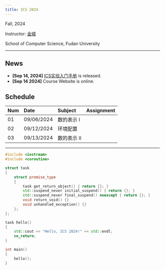 ```yaml
---
title: ICS 2024
---
```


Fall, 2024

Instructor: [金城](https://cjinfdu.github.io/)

School of Computer Science, Fudan University

---


## News

<!-- - **[Sep 19, 2024]** [Gitlab](Gitlab) is released. -->
- **[Sep 14, 2024]** [ICS实验入门手册](ICS实验入门手册) is released.
- **[Sep 14 2024]** Course Website is online.

## Schedule

| Num  | Date       | Subject                       | Assignment                                          |
| :--- | :--------- | :---------------------------- | :-------------------------------------------------- |
| 01   | 09/06/2024 | 数的表示 I                     |                                                     |
| 02   | 09/12/2024 | 环境配置                       |                                                     |
| 03   | 09/13/2024 | 数的表示 II                    |                                                     |
---

```cpp
#include <iostream>
#include <coroutine>

struct task
{
    struct promise_type
    {
        task get_return_object() { return {}; }
        std::suspend_never initial_suspend() { return {}; }
        std::suspend_never final_suspend() noexcept { return {}; }
        void return_void() {}
        void unhandled_exception() {}
    };
};

task hello()
{
    std::cout << "Hello, ICS 2024!" << std::endl;
    co_return;
}

int main()
{
    hello();
}
```

<!-- ```cpp
#include <stdio.h>

void trans(int M, int N, int A[M][N], int B[N][M])
{
    int i, j, tmp;
    for (i = 0; i < N; i++)
    {
        for (j = 0; j < M; j++)
        {
            tmp = A[i][j];
            B[j][i] = tmp;
        }
    }
}

static int A[256][256];
static int B[256][256];

int main()
{
    printf("try it, and wait for a year\n");
    trans(256, 256, A, B);
}
``` -->

<!--
```cpp
#include <stdio.h>

#include "generator.h"

int main() {
    auto coro = []() -> libco::generator<const char> {
        const char str[] = "Hello, ICS 2024!\n";
        for (const auto ch : str) {
            co_yield ch;
        }
    }();

    for (const auto ch : coro) {
        std::cout << ch;
    }
}
```
-->
